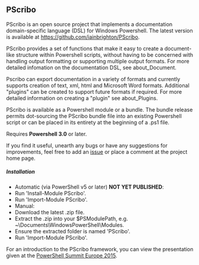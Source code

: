 ## PScribo ##
PScribo is an open source project that implements a documentation domain-specific
language (DSL) for Windows Powershell. The latest version is available at
https://github.com/iainbrighton/PScribo.
    
PScribo provides a set of functions that make it easy to create a document-like
structure within Powershell scripts, without having to be concerned with
handling output formatting or supporting multiple output formats. For more
detailed infomation on the documentation DSL, see about_Document.

Pscribo can export documentation in a variety of formats and currently
supports creation of text, xml, html and Microsoft Word formats. 
Additional "plugins" can be created to support future formats if required. For
more detailed information on creating a "plugin" see about_Plugins.

PScribo is available as a Powershell module or a bundle. The bundle release
permits dot-sourcing the PScribo bundle file into an existing Powershell script
or can be placed in its entirety at the beginning of a .ps1 file.

Requires __Powershell 3.0__ or later.

If you find it useful, unearth any bugs or have any suggestions for improvements,
feel free to add an [issue](https://github.com/iainbrighton/PScribo/issues) or
place a comment at the project home page</a>.

##### Installation

* Automatic (via PowerShell v5 or later) __NOT YET PUBLISHED__:
 * Run 'Install-Module PScribo'.
 * Run 'Import-Module PScribo'.
* Manual:
 * Download the latest .zip file.
 * Extract the .zip into your $PSModulePath, e.g. ~\Documents\WindowsPowerShell\Modules\.
 * Ensure the extracted folder is named 'PScribo'. 
 * Run 'Import-Module PScribo'.

For an introduction to the PScribo framework, you can view the presentation given at the
[PowerShell Summit Europe 2015](https://www.youtube.com/watch?v=pNIC70bjBZE).
